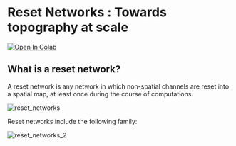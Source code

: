 # Reset Networks : Towards topography at scale
[![Open In Colab](https://colab.research.google.com/assets/colab-badge.svg)](https://colab.research.google.com/drive/1-iUCNMw8Ry-y4PF0xu_jGFpx0ghjTp4i?usp=sharing)

## What is a reset network?
A reset network is any network in which non-spatial channels are reset into a spatial map, at least once during the course of computations.

![reset_networks](https://user-images.githubusercontent.com/13241166/140658389-f6d2aa7d-bbab-489b-aeb6-28e08c0bdc2d.png)

Reset networks include the following family:

![reset_networks_2](https://user-images.githubusercontent.com/13241166/140658409-e557f449-8af9-46a2-a405-6c62fc45687d.png)


